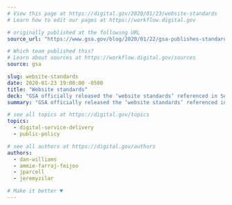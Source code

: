 ```yaml
---
# View this page at https://digital.gov/2020/01/23/website-standards
# Learn how to edit our pages at https://workflow.digital.gov

# originally published at the following URL
source_url: "https://www.gsa.gov/blog/2020/01/22/gsa-publishes-standards-for-building-federal-websites-and-digital-services"

# Which team published this?
# Learn about sources at https://workflow.digital.gov/sources
source: gsa

slug: website-standards
date: 2020-01-23 19:00:00 -0500
title: "Website standards"
deck: "GSA officially released the ‘website standards’ referenced in Section 3(e) of 21st Century IDEA. **The U.S. Web Design System (USWDS) is key to new website standards.**"
summary: "GSA officially released the ‘website standards’ referenced in Section 3(e) of 21st Century IDEA. **The U.S. Web Design System (USWDS) is key to new website standards.**"

# see all topics at https://digital.gov/topics
topics:
  - digital-service-delivery
  - public-policy

# see all authors at https://digital.gov/authors
authors:
  - dan-williams
  - ammie-farraj-feijoo
  - jparcell
  - jeremyzilar

# Make it better ♥
---
```

